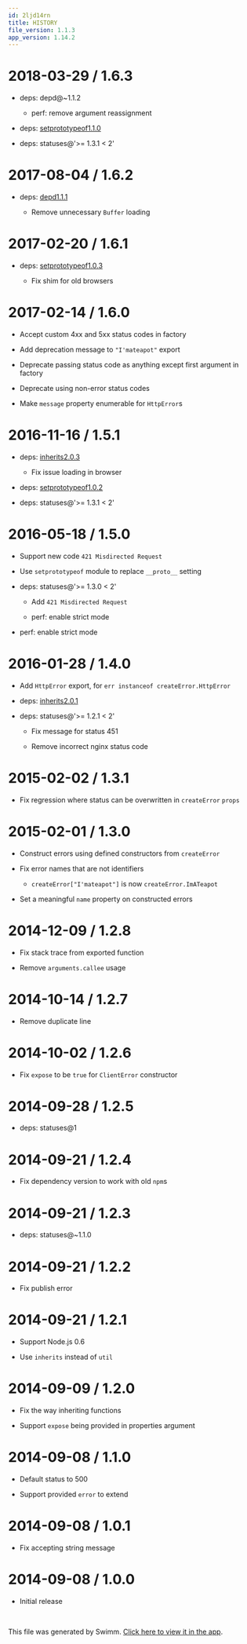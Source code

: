 ```yaml
---
id: 2ljd14rn
title: HISTORY
file_version: 1.1.3
app_version: 1.14.2
---
```


# 2018-03-29 / 1.6.3

*   deps: depd@~1.1.2

    *   perf: remove argument reassignment

*   deps: [setprototypeof1.1.0](mailto:trotypeo@1.)

*   deps: statuses@'>= 1.3.1 < 2'

# 2017-08-04 / 1.6.2

*   deps: [depd1.1.1](mailto:p@1.1)

    *   Remove unnecessary `Buffer` loading

# 2017-02-20 / 1.6.1

*   deps: [setprototypeof1.0.3](mailto:stootpeof@)

    *   Fix shim for old browsers

# 2017-02-14 / 1.6.0

*   Accept custom 4xx and 5xx status codes in factory

*   Add deprecation message to `"I'mateapot"` export

*   Deprecate passing status code as anything except first argument in factory

*   Deprecate using non-error status codes

*   Make `message` property enumerable for `HttpError`s

# 2016-11-16 / 1.5.1

*   deps: [inherits2.0.3](mailto:irits@20.3)

    *   Fix issue loading in browser

*   deps: [setprototypeof1.0.2](mailto:setotypf.02)

*   deps: statuses@'>= 1.3.1 < 2'

# 2016-05-18 / 1.5.0

*   Support new code `421 Misdirected Request`

*   Use `setprototypeof` module to replace `__proto__` setting

*   deps: statuses@'>= 1.3.0 < 2'

    *   Add `421 Misdirected Request`

    *   perf: enable strict mode

*   perf: enable strict mode

# 2016-01-28 / 1.4.0

*   Add `HttpError` export, for `err instanceof createError.HttpError`

*   deps: [inherits2.0.1](mailto:neis2)

*   deps: statuses@'>= 1.2.1 < 2'

    *   Fix message for status 451

    *   Remove incorrect nginx status code

# 2015-02-02 / 1.3.1

*   Fix regression where status can be overwritten in `createError` `props`

# 2015-02-01 / 1.3.0

*   Construct errors using defined constructors from `createError`

*   Fix error names that are not identifiers

    *   `createError["I'mateapot"]` is now `createError.ImATeapot`

*   Set a meaningful `name` property on constructed errors

# 2014-12-09 / 1.2.8

*   Fix stack trace from exported function

*   Remove `arguments.callee` usage

# 2014-10-14 / 1.2.7

*   Remove duplicate line

# 2014-10-02 / 1.2.6

*   Fix `expose` to be `true` for `ClientError` constructor

# 2014-09-28 / 1.2.5

*   deps: statuses@1

# 2014-09-21 / 1.2.4

*   Fix dependency version to work with old `npm`s

# 2014-09-21 / 1.2.3

*   deps: statuses@~1.1.0

# 2014-09-21 / 1.2.2

*   Fix publish error

# 2014-09-21 / 1.2.1

*   Support Node.js 0.6

*   Use `inherits` instead of `util`

# 2014-09-09 / 1.2.0

*   Fix the way inheriting functions

*   Support `expose` being provided in properties argument

# 2014-09-08 / 1.1.0

*   Default status to 500

*   Support provided `error` to extend

# 2014-09-08 / 1.0.1

*   Fix accepting string message

# 2014-09-08 / 1.0.0

*   Initial release

<br/>

This file was generated by Swimm. [Click here to view it in the app](https://app.swimm.io/repos/Z2l0aHViJTNBJTNBYmxvZyUzQSUzQXdlbmZlbmd3YW5n/docs/2ljd14rn).
